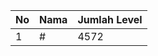 | No | Nama            | Jumlah Level |
|----|-----------------|--------------|
| 1  | #    |    4572        |
